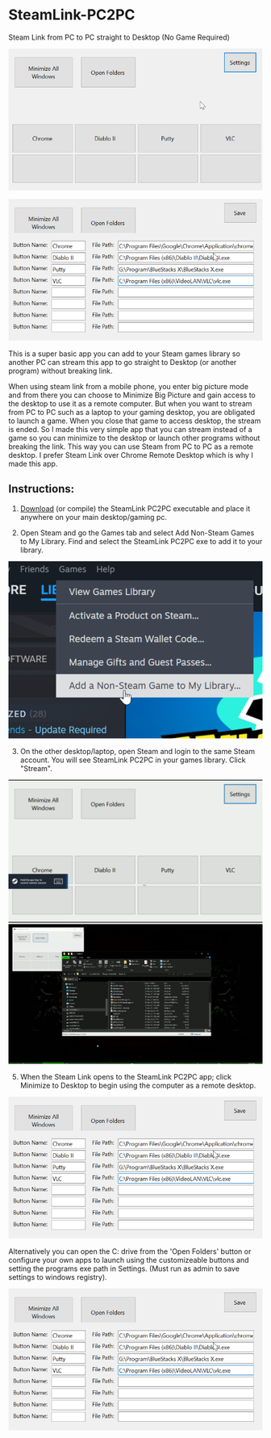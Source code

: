 # SteamLink-PC2PC
Steam Link from PC to PC straight to Desktop (No Game Required)

![Screenshot:](https://github.com/GreenDude120/SteamLink-PC2PC/blob/master/IbOM.png)

![Screenshot:](https://github.com/GreenDude120/SteamLink-PC2PC/blob/master/lni2.png)

This is a super basic app you can add to your Steam games library so another PC can stream this app to go straight to Desktop (or another program) without breaking link.

When using steam link from a mobile phone, you enter big picture mode and from there you can choose to Minimize Big Picture and gain access to the desktop to use it as a remote computer. But when you want to stream from PC to PC such as a laptop to your gaming desktop, you are obligated to launch a game. When you close that game to access desktop, the stream is ended. So I made this very simple app that you can stream instead of a game so you can minimize to the desktop or launch other programs without breaking the link. This way you can use Steam from PC to PC as a remote desktop. I prefer Steam Link over Chrome Remote Desktop which is why I made this app.

## Instructions:

1) [Download](https://github.com/GreenDude120/SteamLink-PC2PC/releases/tag/release) (or compile) the SteamLink PC2PC executable and place it anywhere on your main desktop/gaming pc.

2) Open Steam and go the Games tab and select Add Non-Steam Games to My Library. Find and select the SteamLink PC2PC exe to add it to your library.

![Screenshot:](https://github.com/GreenDude120/SteamLink-PC2PC/blob/master/Z2Av.png)

3) On the other desktop/laptop, open Steam and login to the same Steam account. You will see SteamLink PC2PC in your games library. Click "Stream".

![Screenshot:](https://github.com/GreenDude120/SteamLink-PC2PC/blob/master/GbB0yWS.png)
![Screenshot:](https://github.com/GreenDude120/SteamLink-PC2PC/blob/master/UhAurOg.png)

5) When the Steam Link opens to the SteamLink PC2PC app; click Minimize to Desktop to begin using the computer as a remote desktop.

![Screenshot:](https://github.com/GreenDude120/SteamLink-PC2PC/blob/master/lni2.png)

Alternatively you can open the C: drive from the 'Open Folders' button or configure your own apps to launch using the customizeable buttons and setting the programs exe path in Settings. (Must run as admin to save settings to windows registry).

![Screenshot:](https://github.com/GreenDude120/SteamLink-PC2PC/blob/master/lni2.png)
